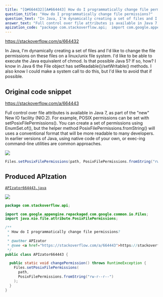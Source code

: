 ```yaml
---
title: "[Q#664432][A#664443] How do I programmatically change file permissions?"
question_title: "How do I programmatically change file permissions?"
question_text: "In Java, I'm dynamically creating a set of files and I'd like to change the file permissions on these files on a linux/unix file system.  I'd like to be able to execute the Java equivalent of chmod. Is that possible Java 5? If so, how? I know in Java 6 the File object has setReadable()/setWritable() methods. I also know I could make a system call to do this, but I'd like to avoid that if possible."
answer_text: "Full control over file attributes is available in Java 7, as part of the \"new\" New IO facility (NIO.2). For example, POSIX permissions can be set with setPosixFilePermissions(). You can create a set of permissions using EnumSet.of(), but the helper method PosixFilePermissions.fromString() will uses a conventional format that will be more readable to many developers. In earlier versions of Java, using native code of your own, or exec-ing command-line utilities are common approaches."
apization_code: "package com.stackoverflow.api;  import com.google.appengine.repackaged.com.google.common.io.Files; import java.nio.file.attribute.PosixFilePermissions;  /**  * How do I programmatically change file permissions?  *  * @author APIzator  * @see <a href=\"https://stackoverflow.com/a/664443\">https://stackoverflow.com/a/664443</a>  */ public class APIzator664443 {    public static void changePermission() throws RuntimeException {     Files.setPosixFilePermissions(       path,       PosixFilePermissions.fromString(\"rw-r--r--\")     );   } }"
---
```


https://stackoverflow.com/q/664432

In Java, I&#x27;m dynamically creating a set of files and I&#x27;d like to change the file permissions on these files on a linux/unix file system.  I&#x27;d like to be able to execute the Java equivalent of chmod. Is that possible Java 5? If so, how?
I know in Java 6 the File object has setReadable()/setWritable() methods. I also know I could make a system call to do this, but I&#x27;d like to avoid that if possible.



## Original code snippet

https://stackoverflow.com/a/664443

Full control over file attributes is available in Java 7, as part of the &quot;new&quot; New IO facility (NIO.2). For example, POSIX permissions can be set with setPosixFilePermissions().
You can create a set of permissions using EnumSet.of(), but the helper method PosixFilePermissions.fromString() will uses a conventional format that will be more readable to many developers.
In earlier versions of Java, using native code of your own, or exec-ing command-line utilities are common approaches.

<div class="code-logo"><img src="/stackoverflow.png" /></div>

```java
Files.setPosixFilePermissions(path, PosixFilePermissions.fromString("rw-r--r--"));
```

## Produced APIzation

[`APIzator664443.java`](https://github.com/pasqualesalza/apization-temp-data/raw/master/search/APIzator664443.java)

<div class="code-logo"><img src="/apizator.png" /></div>

```java
package com.stackoverflow.api;

import com.google.appengine.repackaged.com.google.common.io.Files;
import java.nio.file.attribute.PosixFilePermissions;

/**
 * How do I programmatically change file permissions?
 *
 * @author APIzator
 * @see <a href="https://stackoverflow.com/a/664443">https://stackoverflow.com/a/664443</a>
 */
public class APIzator664443 {

  public static void changePermission() throws RuntimeException {
    Files.setPosixFilePermissions(
      path,
      PosixFilePermissions.fromString("rw-r--r--")
    );
  }
}

```